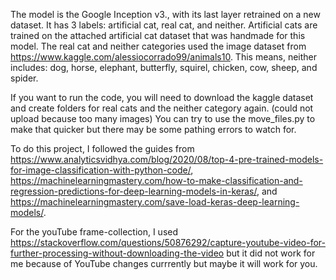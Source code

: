 The model is the Google Inception v3., with its 
last layer retrained on a new dataset. It has 3
labels: artificial cat, real cat, and neither.
Artificial cats are trained on the attached artificial
cat dataset that was handmade for this model. The 
real cat and neither categories used the image dataset
from https://www.kaggle.com/alessiocorrado99/animals10.
This means, neither includes: dog, horse, elephant, butterfly,
squirel, chicken, cow, sheep, and spider.

If you want to run the code, you will need to download the kaggle dataset
and create folders for real cats and the neither category again.
(could not upload because too many images) You can try to use the move_files.py
to make that quicker but there may be some pathing errors to watch for.

To do this project, I followed the guides from  https://www.analyticsvidhya.com/blog/2020/08/top-4-pre-trained-models-for-image-classification-with-python-code/, https://machinelearningmastery.com/how-to-make-classification-and-regression-predictions-for-deep-learning-models-in-keras/, and  https://machinelearningmastery.com/save-load-keras-deep-learning-models/.

For the youTube frame-collection, I used https://stackoverflow.com/questions/50876292/capture-youtube-video-for-further-processing-without-downloading-the-video but it did not work for me because of YouTube changes currrently but maybe it will work for you.
